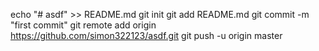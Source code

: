 echo "# asdf" >> README.md
git init
git add README.md
git commit -m "first commit"
git remote add origin https://github.com/simon322123/asdf.git
git push -u origin master

